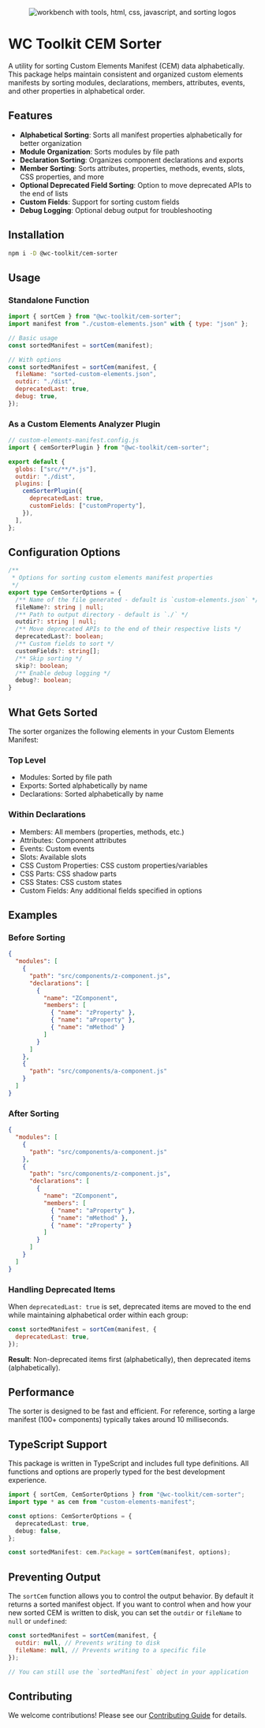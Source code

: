 <div align="center">
  
![workbench with tools, html, css, javascript, and sorting logos](https://raw.githubusercontent.com/wc-toolkit/cem-sorter/refs/heads/main/assets/wc-toolkit_cem-sorter.png)

</div>

# WC Toolkit CEM Sorter

A utility for sorting Custom Elements Manifest (CEM) data alphabetically. This package helps maintain consistent and organized custom elements manifests by sorting modules, declarations, members, attributes, events, and other properties in alphabetical order.

## Features

- **Alphabetical Sorting**: Sorts all manifest properties alphabetically for better organization
- **Module Organization**: Sorts modules by file path
- **Declaration Sorting**: Organizes component declarations and exports
- **Member Sorting**: Sorts attributes, properties, methods, events, slots, CSS properties, and more
- **Optional Deprecated Field Sorting**: Option to move deprecated APIs to the end of lists
- **Custom Fields**: Support for sorting custom fields
- **Debug Logging**: Optional debug output for troubleshooting

## Installation

```bash
npm i -D @wc-toolkit/cem-sorter
```

## Usage

### Standalone Function

```javascript
import { sortCem } from "@wc-toolkit/cem-sorter";
import manifest from "./custom-elements.json" with { type: "json" };

// Basic usage
const sortedManifest = sortCem(manifest);

// With options
const sortedManifest = sortCem(manifest, {
  fileName: "sorted-custom-elements.json",
  outdir: "./dist",
  deprecatedLast: true,
  debug: true,
});
```

### As a Custom Elements Analyzer Plugin

```javascript
// custom-elements-manifest.config.js
import { cemSorterPlugin } from "@wc-toolkit/cem-sorter";

export default {
  globs: ["src/**/*.js"],
  outdir: "./dist",
  plugins: [
    cemSorterPlugin({
      deprecatedLast: true,
      customFields: ["customProperty"],
    }),
  ],
};
```

## Configuration Options

```ts
/**
 * Options for sorting custom elements manifest properties
 */
export type CemSorterOptions = {
  /** Name of the file generated - default is `custom-elements.json` */
  fileName?: string | null;
  /** Path to output directory - default is `./` */
  outdir?: string | null;
  /** Move deprecated APIs to the end of their respective lists */
  deprecatedLast?: boolean;
  /** Custom fields to sort */
  customFields?: string[];
  /** Skip sorting */
  skip?: boolean;
  /** Enable debug logging */
  debug?: boolean;
}
```

## What Gets Sorted

The sorter organizes the following elements in your Custom Elements Manifest:

### Top Level

- Modules: Sorted by file path
- Exports: Sorted alphabetically by name
- Declarations: Sorted alphabetically by name

### Within Declarations

- Members: All members (properties, methods, etc.)
- Attributes: Component attributes
- Events: Custom events
- Slots: Available slots
- CSS Custom Properties: CSS custom properties/variables
- CSS Parts: CSS shadow parts
- CSS States: CSS custom states
- Custom Fields: Any additional fields specified in options

## Examples

### Before Sorting

```json
{
  "modules": [
    {
      "path": "src/components/z-component.js",
      "declarations": [
        {
          "name": "ZComponent",
          "members": [
            { "name": "zProperty" },
            { "name": "aProperty" },
            { "name": "mMethod" }
          ]
        }
      ]
    },
    {
      "path": "src/components/a-component.js"
    }
  ]
}
```

### After Sorting

```json
{
  "modules": [
    {
      "path": "src/components/a-component.js"
    },
    {
      "path": "src/components/z-component.js",
      "declarations": [
        {
          "name": "ZComponent",
          "members": [
            { "name": "aProperty" },
            { "name": "mMethod" },
            { "name": "zProperty" }
          ]
        }
      ]
    }
  ]
}
```

### Handling Deprecated Items

When `deprecatedLast: true` is set, deprecated items are moved to the end while maintaining alphabetical order within each group:

```javascript
const sortedManifest = sortCem(manifest, {
  deprecatedLast: true,
});
```

**Result**: Non-deprecated items first (alphabetically), then deprecated items (alphabetically).

## Performance

The sorter is designed to be fast and efficient. For reference, sorting a large manifest (100+ components) typically takes around 10 milliseconds.

## TypeScript Support

This package is written in TypeScript and includes full type definitions. All functions and options are properly typed for the best development experience.

```typescript
import { sortCem, CemSorterOptions } from "@wc-toolkit/cem-sorter";
import type * as cem from "custom-elements-manifest";

const options: CemSorterOptions = {
  deprecatedLast: true,
  debug: false,
};

const sortedManifest: cem.Package = sortCem(manifest, options);
```

## Preventing Output

The `sortCem` function allows you to control the output behavior. By default it returns a sorted manifest object. If you want to control when and how your new sorted CEM is written to disk, you can set the `outdir` or `fileName` to `null` or `undefined`:

```js
const sortedManifest = sortCem(manifest, {
  outdir: null, // Prevents writing to disk
  fileName: null, // Prevents writing to a specific file
});

// You can still use the `sortedManifest` object in your application
```

## Contributing

We welcome contributions! Please see our [Contributing Guide](CONTRIBUTING.md) for details.

